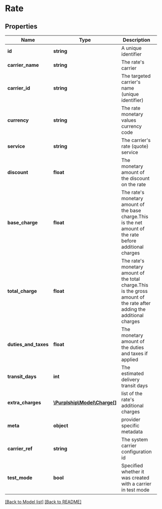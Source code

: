 # Rate

## Properties
Name | Type | Description | Notes
------------ | ------------- | ------------- | -------------
**id** | **string** | A unique identifier | [optional]
**carrier_name** | **string** | The rate&#x27;s carrier |
**carrier_id** | **string** | The targeted carrier&#x27;s name (unique identifier) |
**currency** | **string** | The rate monetary values currency code |
**service** | **string** | The carrier&#x27;s rate (quote) service | [optional]
**discount** | **float** | The monetary amount of the discount on the rate | [optional]
**base_charge** | **float** | The rate&#x27;s monetary amount of the base charge.This is the net amount of the rate before additional charges | [optional]
**total_charge** | **float** | The rate&#x27;s monetary amount of the total charge.This is the gross amount of the rate after adding the additional charges | [optional]
**duties_and_taxes** | **float** | The monetary amount of the duties and taxes if applied | [optional]
**transit_days** | **int** | The estimated delivery transit days | [optional]
**extra_charges** | [**\Purplship\Model\Charge[]**](Charge.md) | list of the rate&#x27;s additional charges | [optional]
**meta** | **object** | provider specific metadata | [optional]
**carrier_ref** | **string** | The system carrier configuration id | [optional]
**test_mode** | **bool** | Specified whether it was created with a carrier in test mode |

[[Back to Model list]](../README.md#documentation-for-models) [[Back to README]](../README.md)

